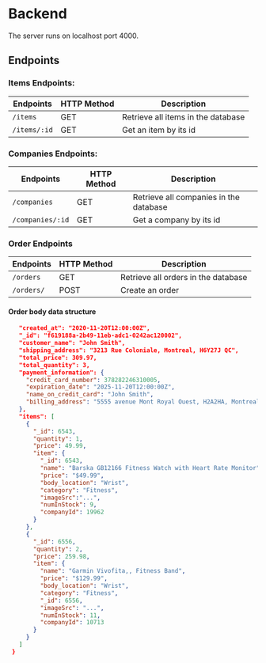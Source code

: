 # Backend

The server runs on localhost port 4000.

## Endpoints

### Items Endpoints:

| Endpoints    | HTTP Method | Description                        |
| ------------ | ----------- | ---------------------------------- |
| `/items`     | GET         | Retrieve all items in the database |
| `/items/:id` | GET         | Get an item by its id              |

### Companies Endpoints:

| Endpoints        | HTTP Method | Description                            |
| ---------------- | ----------- | -------------------------------------- |
| `/companies`     | GET         | Retrieve all companies in the database |
| `/companies/:id` | GET         | Get a company by its id                |

### Order Endpoints

| Endpoints  | HTTP Method | Description                         |
| ---------- | ----------- | ----------------------------------- |
| `/orders`  | GET         | Retrieve all orders in the database |
| `/orders/` | POST        | Create an order                     |

#### Order body data structure

```json {
   "created_at": "2020-11-20T12:00:00Z",
   "_id": "f619188a-2b49-11eb-adc1-0242ac120002",
   "customer_name": "John Smith",
   "shipping_address": "3213 Rue Coloniale, Montreal, H6Y27J QC",
   "total_price": 309.97,
   "total_quantity": 3,
   "payment_information": {
     "credit_card_number": 378282246310005,
     "expiration_date": "2025-11-20T12:00:00Z",
     "name_on_credit_card": "John Smith",
     "billing_address": "5555 avenue Mont Royal Ouest, H2A2HA, Montreal QC"
   },
   "items": [
     {
       "_id": 6543,
       "quantity": 1,
       "price": 49.99,
       "item": {
         "_id": 6543,
         "name": "Barska GB12166 Fitness Watch with Heart Rate Monitor",
         "price": "$49.99",
         "body_location": "Wrist",
         "category": "Fitness",
         "imageSrc":"...",
         "numInStock": 9,
         "companyId": 19962
       }
     },
     {
       "_id": 6556,
       "quantity": 2,
       "price": 259.98,
       "item": {
         "name": "Garmin Vivofita,, Fitness Band",
         "price": "$129.99",
         "body_location": "Wrist",
         "category": "Fitness",
         "_id": 6556,
         "imageSrc": "...",
         "numInStock": 11,
         "companyId": 10713
       }
     }
   ]
 }
```
